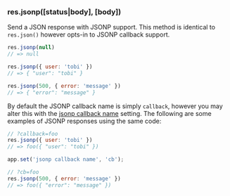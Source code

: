 <h3 id='res.jsonp'>res.jsonp([status|body], [body])</h3>

Send a JSON response with JSONP support. This method is identical
to `res.json()` however opts-in to JSONP callback
support.

~~~js
res.jsonp(null)
// => null

res.jsonp({ user: 'tobi' })
// => { "user": "tobi" }

res.jsonp(500, { error: 'message' })
// => { "error": "message" }
~~~

By default the JSONP callback name is simply `callback`,
however you may alter this with the <a href="#app-settings">jsonp callback name</a>
setting. The following are some examples of JSONP responses using the same
code:

~~~js
// ?callback=foo
res.jsonp({ user: 'tobi' })
// => foo({ "user": "tobi" })

app.set('jsonp callback name', 'cb');

// ?cb=foo
res.jsonp(500, { error: 'message' })
// => foo({ "error": "message" })
~~~
